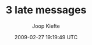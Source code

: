 ---
title: '3 late messages'
posts: 1
hash: 'A8hnTKlN'
author: 'Joop Kiefte'
date: 2009-02-27 19:19:49 UTC
sources:
  - https://tokipona.yahoogroups.narkive.com/A8hnTKlN
---